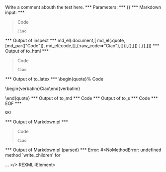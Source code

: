 Write a comment abouth the test here.
*** Parameters: ***
{}
*** Markdown input: ***
> Code
>
>     Ciao
*** Output of inspect ***
md_el(:document,[
	md_el(:quote,[md_par(["Code"]), md_el(:code,[],{:raw_code=>"Ciao"},[])],{},[])
],{},[])
*** Output of to_html ***
<blockquote>
<p>Code</p>

<pre><code>Ciao</code></pre>
</blockquote>
*** Output of to_latex ***
\begin{quote}%
Code

\begin{verbatim}Ciao\end{verbatim}

\end{quote}
*** Output of to_md ***
Code
*** Output of to_s ***
Code
*** EOF ***



	OK!



*** Output of Markdown.pl ***
<blockquote>
  <p>Code</p>

<pre><code>Ciao
</code></pre>
</blockquote>

*** Output of Markdown.pl (parsed) ***
Error: #<NoMethodError: undefined method `write_children' for <div> ... </>:REXML::Element>
